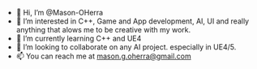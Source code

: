 - 👋 Hi, I’m @Mason-OHerra
- 👀 I’m interested in C++, Game and App development, AI, UI and really anything that alows me to be creative with my work.
- 🌱 I’m currently learning C++ and UE4
- 💞️ I’m looking to collaborate on any AI project. especially in UE4/5.
- 📫 You can reach me at mason.g.oherra@gmail.com

<!---
Mason-OHerra/Mason-OHerra is a ✨ special ✨ repository because its `README.md` (this file) appears on your GitHub profile.
You can click the Preview link to take a look at your changes.
--->
